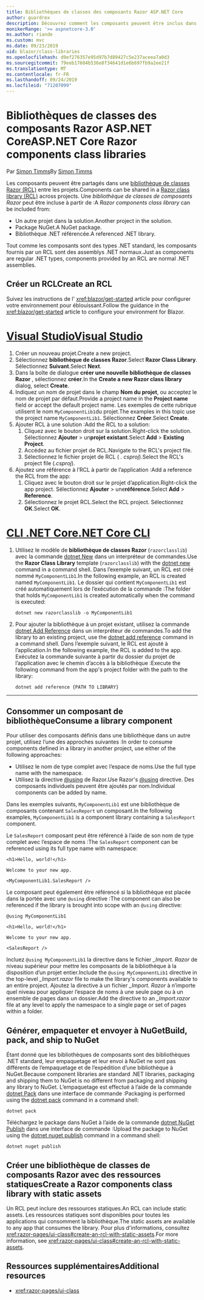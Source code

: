 ```yaml
---
title: Bibliothèques de classes des composants Razor ASP.NET Core
author: guardrex
description: Découvrez comment les composants peuvent être inclus dans des applications éblouissantes à partir d’une bibliothèque de composants externes.
monikerRange: '>= aspnetcore-3.0'
ms.author: riande
ms.custom: mvc
ms.date: 09/23/2019
uid: blazor/class-libraries
ms.openlocfilehash: d9ef276357e95d97b7d89427c5e237aceea7a0d3
ms.sourcegitcommit: 79eeb17604b536e8f34641d1e6b697fb9a2ee21f
ms.translationtype: MT
ms.contentlocale: fr-FR
ms.lasthandoff: 09/24/2019
ms.locfileid: "71207099"
---
```

# <a name="aspnet-core-razor-components-class-libraries"></a><span data-ttu-id="e7944-103">Bibliothèques de classes des composants Razor ASP.NET Core</span><span class="sxs-lookup"><span data-stu-id="e7944-103">ASP.NET Core Razor components class libraries</span></span>

<span data-ttu-id="e7944-104">Par [Simon Timms](https://github.com/stimms)</span><span class="sxs-lookup"><span data-stu-id="e7944-104">By [Simon Timms](https://github.com/stimms)</span></span>

<span data-ttu-id="e7944-105">Les composants peuvent être partagés dans une [bibliothèque de classes Razor (RCL)](xref:razor-pages/ui-class) entre les projets.</span><span class="sxs-lookup"><span data-stu-id="e7944-105">Components can be shared in a [Razor class library (RCL)](xref:razor-pages/ui-class) across projects.</span></span> <span data-ttu-id="e7944-106">Une *bibliothèque de classes de composants Razor* peut être incluse à partir de :</span><span class="sxs-lookup"><span data-stu-id="e7944-106">A *Razor components class library* can be included from:</span></span>

* <span data-ttu-id="e7944-107">Un autre projet dans la solution.</span><span class="sxs-lookup"><span data-stu-id="e7944-107">Another project in the solution.</span></span>
* <span data-ttu-id="e7944-108">Package NuGet.</span><span class="sxs-lookup"><span data-stu-id="e7944-108">A NuGet package.</span></span>
* <span data-ttu-id="e7944-109">Bibliothèque .NET référencée.</span><span class="sxs-lookup"><span data-stu-id="e7944-109">A referenced .NET library.</span></span>

<span data-ttu-id="e7944-110">Tout comme les composants sont des types .NET standard, les composants fournis par un RCL sont des assemblys .NET normaux.</span><span class="sxs-lookup"><span data-stu-id="e7944-110">Just as components are regular .NET types, components provided by an RCL are normal .NET assemblies.</span></span>

## <a name="create-an-rcl"></a><span data-ttu-id="e7944-111">Créer un RCL</span><span class="sxs-lookup"><span data-stu-id="e7944-111">Create an RCL</span></span>

<span data-ttu-id="e7944-112">Suivez les instructions de l' <xref:blazor/get-started> article pour configurer votre environnement pour éblouissant.</span><span class="sxs-lookup"><span data-stu-id="e7944-112">Follow the guidance in the <xref:blazor/get-started> article to configure your environment for Blazor.</span></span>

# <a name="visual-studiotabvisual-studio"></a>[<span data-ttu-id="e7944-113">Visual Studio</span><span class="sxs-lookup"><span data-stu-id="e7944-113">Visual Studio</span></span>](#tab/visual-studio)

1. <span data-ttu-id="e7944-114">Créer un nouveau projet.</span><span class="sxs-lookup"><span data-stu-id="e7944-114">Create a new project.</span></span>
1. <span data-ttu-id="e7944-115">Sélectionnez **bibliothèque de classes Razor**.</span><span class="sxs-lookup"><span data-stu-id="e7944-115">Select **Razor Class Library**.</span></span> <span data-ttu-id="e7944-116">Sélectionnez **Suivant**.</span><span class="sxs-lookup"><span data-stu-id="e7944-116">Select **Next**.</span></span>
1. <span data-ttu-id="e7944-117">Dans la boîte de dialogue **créer une nouvelle bibliothèque de classes Razor** , sélectionnez **créer**.</span><span class="sxs-lookup"><span data-stu-id="e7944-117">In the **Create a new Razor class library** dialog, select **Create**.</span></span>
1. <span data-ttu-id="e7944-118">Indiquez un nom de projet dans le champ **Nom du projet**, ou acceptez le nom de projet par défaut.</span><span class="sxs-lookup"><span data-stu-id="e7944-118">Provide a project name in the **Project name** field or accept the default project name.</span></span> <span data-ttu-id="e7944-119">Les exemples de cette rubrique utilisent le nom `MyComponentLib1`du projet.</span><span class="sxs-lookup"><span data-stu-id="e7944-119">The examples in this topic use the project name `MyComponentLib1`.</span></span> <span data-ttu-id="e7944-120">Sélectionnez **Créer**.</span><span class="sxs-lookup"><span data-stu-id="e7944-120">Select **Create**.</span></span>
1. <span data-ttu-id="e7944-121">Ajouter RCL à une solution :</span><span class="sxs-lookup"><span data-stu-id="e7944-121">Add the RCL to a solution:</span></span>
   1. <span data-ttu-id="e7944-122">Cliquez avec le bouton droit sur la solution.</span><span class="sxs-lookup"><span data-stu-id="e7944-122">Right-click the solution.</span></span> <span data-ttu-id="e7944-123">Sélectionnez **Ajouter** > un**projet existant**.</span><span class="sxs-lookup"><span data-stu-id="e7944-123">Select **Add** > **Existing Project**.</span></span>
   1. <span data-ttu-id="e7944-124">Accédez au fichier projet de RCL.</span><span class="sxs-lookup"><span data-stu-id="e7944-124">Navigate to the RCL's project file.</span></span>
   1. <span data-ttu-id="e7944-125">Sélectionnez le fichier projet de RCL ( *. csproj*).</span><span class="sxs-lookup"><span data-stu-id="e7944-125">Select the RCL's project file (*.csproj*).</span></span>
1. <span data-ttu-id="e7944-126">Ajoutez une référence à l’RCL à partir de l’application :</span><span class="sxs-lookup"><span data-stu-id="e7944-126">Add a reference the RCL from the app:</span></span>
   1. <span data-ttu-id="e7944-127">Cliquez avec le bouton droit sur le projet d’application.</span><span class="sxs-lookup"><span data-stu-id="e7944-127">Right-click the app project.</span></span> <span data-ttu-id="e7944-128">Sélectionnez **Ajouter** > une**référence**.</span><span class="sxs-lookup"><span data-stu-id="e7944-128">Select **Add** > **Reference**.</span></span>
   1. <span data-ttu-id="e7944-129">Sélectionnez le projet RCL.</span><span class="sxs-lookup"><span data-stu-id="e7944-129">Select the RCL project.</span></span> <span data-ttu-id="e7944-130">Sélectionnez **OK**.</span><span class="sxs-lookup"><span data-stu-id="e7944-130">Select **OK**.</span></span>

# <a name="net-core-clitabnetcore-cli"></a>[<span data-ttu-id="e7944-131">CLI .NET Core</span><span class="sxs-lookup"><span data-stu-id="e7944-131">.NET Core CLI</span></span>](#tab/netcore-cli)

1. <span data-ttu-id="e7944-132">Utilisez le modèle de **bibliothèque de classes Razor** (`razorclasslib`) avec la commande [dotnet New](/dotnet/core/tools/dotnet-new) dans un interpréteur de commandes.</span><span class="sxs-lookup"><span data-stu-id="e7944-132">Use the **Razor Class Library** template (`razorclasslib`) with the [dotnet new](/dotnet/core/tools/dotnet-new) command in a command shell.</span></span> <span data-ttu-id="e7944-133">Dans l’exemple suivant, un RCL est créé nommé `MyComponentLib1`.</span><span class="sxs-lookup"><span data-stu-id="e7944-133">In the following example, an RCL is created named `MyComponentLib1`.</span></span> <span data-ttu-id="e7944-134">Le dossier qui contient `MyComponentLib1` est créé automatiquement lors de l’exécution de la commande :</span><span class="sxs-lookup"><span data-stu-id="e7944-134">The folder that holds `MyComponentLib1` is created automatically when the command is executed:</span></span>

   ```dotnetcli
   dotnet new razorclasslib -o MyComponentLib1
   ```

1. <span data-ttu-id="e7944-135">Pour ajouter la bibliothèque à un projet existant, utilisez la commande [dotnet Add Reference](/dotnet/core/tools/dotnet-add-reference) dans un interpréteur de commandes.</span><span class="sxs-lookup"><span data-stu-id="e7944-135">To add the library to an existing project, use the [dotnet add reference](/dotnet/core/tools/dotnet-add-reference) command in a command shell.</span></span> <span data-ttu-id="e7944-136">Dans l’exemple suivant, le RCL est ajouté à l’application.</span><span class="sxs-lookup"><span data-stu-id="e7944-136">In the following example, the RCL is added to the app.</span></span> <span data-ttu-id="e7944-137">Exécutez la commande suivante à partir du dossier du projet de l’application avec le chemin d’accès à la bibliothèque :</span><span class="sxs-lookup"><span data-stu-id="e7944-137">Execute the following command from the app's project folder with the path to the library:</span></span>

   ```dotnetcli
   dotnet add reference {PATH TO LIBRARY}
   ```

---

## <a name="consume-a-library-component"></a><span data-ttu-id="e7944-138">Consommer un composant de bibliothèque</span><span class="sxs-lookup"><span data-stu-id="e7944-138">Consume a library component</span></span>

<span data-ttu-id="e7944-139">Pour utiliser des composants définis dans une bibliothèque dans un autre projet, utilisez l’une des approches suivantes :</span><span class="sxs-lookup"><span data-stu-id="e7944-139">In order to consume components defined in a library in another project, use either of the following approaches:</span></span>

* <span data-ttu-id="e7944-140">Utilisez le nom de type complet avec l’espace de noms.</span><span class="sxs-lookup"><span data-stu-id="e7944-140">Use the full type name with the namespace.</span></span>
* <span data-ttu-id="e7944-141">Utilisez la directive [ \@using](xref:mvc/views/razor#using) de Razor.</span><span class="sxs-lookup"><span data-stu-id="e7944-141">Use Razor's [\@using](xref:mvc/views/razor#using) directive.</span></span> <span data-ttu-id="e7944-142">Des composants individuels peuvent être ajoutés par nom.</span><span class="sxs-lookup"><span data-stu-id="e7944-142">Individual components can be added by name.</span></span>

<span data-ttu-id="e7944-143">Dans les exemples suivants, `MyComponentLib1` est une bibliothèque de composants contenant `SalesReport` un composant.</span><span class="sxs-lookup"><span data-stu-id="e7944-143">In the following examples, `MyComponentLib1` is a component library containing a `SalesReport` component.</span></span>

<span data-ttu-id="e7944-144">Le `SalesReport` composant peut être référencé à l’aide de son nom de type complet avec l’espace de noms :</span><span class="sxs-lookup"><span data-stu-id="e7944-144">The `SalesReport` component can be referenced using its full type name with namespace:</span></span>

```cshtml
<h1>Hello, world!</h1>

Welcome to your new app.

<MyComponentLib1.SalesReport />
```

<span data-ttu-id="e7944-145">Le composant peut également être référencé si la bibliothèque est placée dans la portée avec une `@using` directive :</span><span class="sxs-lookup"><span data-stu-id="e7944-145">The component can also be referenced if the library is brought into scope with an `@using` directive:</span></span>

```cshtml
@using MyComponentLib1

<h1>Hello, world!</h1>

Welcome to your new app.

<SalesReport />
```

<span data-ttu-id="e7944-146">Incluez `@using MyComponentLib1` la directive dans le fichier *_Import. Razor* de niveau supérieur pour mettre les composants de la bibliothèque à la disposition d’un projet entier.</span><span class="sxs-lookup"><span data-stu-id="e7944-146">Include the `@using MyComponentLib1` directive in the top-level *_Import.razor* file to make the library's components available to an entire project.</span></span> <span data-ttu-id="e7944-147">Ajoutez la directive à un fichier *_Import. Razor* à n’importe quel niveau pour appliquer l’espace de noms à une seule page ou à un ensemble de pages dans un dossier.</span><span class="sxs-lookup"><span data-stu-id="e7944-147">Add the directive to an *_Import.razor* file at any level to apply the namespace to a single page or set of pages within a folder.</span></span>

## <a name="build-pack-and-ship-to-nuget"></a><span data-ttu-id="e7944-148">Générer, empaqueter et envoyer à NuGet</span><span class="sxs-lookup"><span data-stu-id="e7944-148">Build, pack, and ship to NuGet</span></span>

<span data-ttu-id="e7944-149">Étant donné que les bibliothèques de composants sont des bibliothèques .NET standard, leur empaquetage et leur envoi à NuGet ne sont pas différents de l’empaquetage et de l’expédition d’une bibliothèque à NuGet.</span><span class="sxs-lookup"><span data-stu-id="e7944-149">Because component libraries are standard .NET libraries, packaging and shipping them to NuGet is no different from packaging and shipping any library to NuGet.</span></span> <span data-ttu-id="e7944-150">L’empaquetage est effectué à l’aide de la commande [dotnet Pack](/dotnet/core/tools/dotnet-pack) dans une interface de commande :</span><span class="sxs-lookup"><span data-stu-id="e7944-150">Packaging is performed using the [dotnet pack](/dotnet/core/tools/dotnet-pack) command in a command shell:</span></span>

```dotnetcli
dotnet pack
```

<span data-ttu-id="e7944-151">Téléchargez le package dans NuGet à l’aide de la commande [dotnet NuGet Publish](/dotnet/core/tools/dotnet-nuget-push) dans une interface de commande :</span><span class="sxs-lookup"><span data-stu-id="e7944-151">Upload the package to NuGet using the [dotnet nuget publish](/dotnet/core/tools/dotnet-nuget-push) command in a command shell:</span></span>

```dotnetcli
dotnet nuget publish
```

## <a name="create-a-razor-components-class-library-with-static-assets"></a><span data-ttu-id="e7944-152">Créer une bibliothèque de classes de composants Razor avec des ressources statiques</span><span class="sxs-lookup"><span data-stu-id="e7944-152">Create a Razor components class library with static assets</span></span>

<span data-ttu-id="e7944-153">Un RCL peut inclure des ressources statiques.</span><span class="sxs-lookup"><span data-stu-id="e7944-153">An RCL can include static assets.</span></span> <span data-ttu-id="e7944-154">Les ressources statiques sont disponibles pour toutes les applications qui consomment la bibliothèque.</span><span class="sxs-lookup"><span data-stu-id="e7944-154">The static assets are available to any app that consumes the library.</span></span> <span data-ttu-id="e7944-155">Pour plus d'informations, consultez <xref:razor-pages/ui-class#create-an-rcl-with-static-assets>.</span><span class="sxs-lookup"><span data-stu-id="e7944-155">For more information, see <xref:razor-pages/ui-class#create-an-rcl-with-static-assets>.</span></span>

## <a name="additional-resources"></a><span data-ttu-id="e7944-156">Ressources supplémentaires</span><span class="sxs-lookup"><span data-stu-id="e7944-156">Additional resources</span></span>

* <xref:razor-pages/ui-class>
